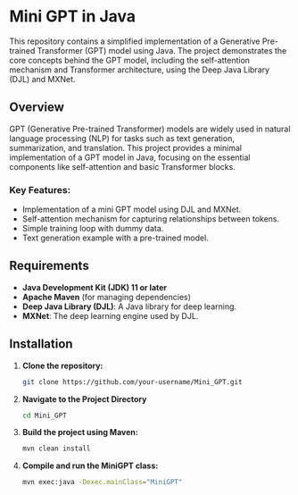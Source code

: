 # Mini GPT in Java

This repository contains a simplified implementation of a Generative Pre-trained Transformer (GPT) model using Java. The project demonstrates the core concepts behind the GPT model, including the self-attention mechanism and Transformer architecture, using the Deep Java Library (DJL) and MXNet.

## Overview

GPT (Generative Pre-trained Transformer) models are widely used in natural language processing (NLP) for tasks such as text generation, summarization, and translation. This project provides a minimal implementation of a GPT model in Java, focusing on the essential components like self-attention and basic Transformer blocks.

### Key Features:
- Implementation of a mini GPT model using DJL and MXNet.
- Self-attention mechanism for capturing relationships between tokens.
- Simple training loop with dummy data.
- Text generation example with a pre-trained model.

## Requirements

- **Java Development Kit (JDK) 11 or later**
- **Apache Maven** (for managing dependencies)
- **Deep Java Library (DJL)**: A Java library for deep learning.
- **MXNet**: The deep learning engine used by DJL.

## Installation

1. **Clone the repository:**

   ```bash
   git clone https://github.com/your-username/Mini_GPT.git
   ```

2. **Navigate to the Project Directory**

   ```bash
   cd Mini_GPT
   ```
   
3. **Build the project using Maven:**

   ```bash
   mvn clean install
   ```
4. **Compile and run the MiniGPT class:**

   ```bash
   mvn exec:java -Dexec.mainClass="MiniGPT"
   ```
